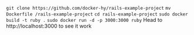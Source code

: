 `git clone https://github.com/docker-hy/rails-example-project`
`mv Dockerfile /rails-example-project`
`cd rails-example-project`
`sudo docker build -t ruby .`
`sudo docker run -d -p 3000:3000 ruby`
Head to http://localhost:3000 to see it work
